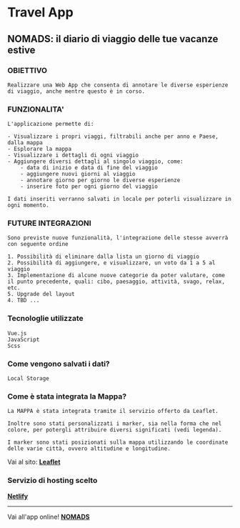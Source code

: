# Travel App

## NOMADS: il diario di viaggio delle tue vacanze estive

### OBIETTIVO

```
Realizzare una Web App che consenta di annotare le diverse esperienze di viaggio, anche mentre questo è in corso.
```

### FUNZIONALITA'

```
L'applicazione permette di:

- Visualizzare i propri viaggi, filtrabili anche per anno e Paese, dalla mappa
- Esplorare la mappa
- Visualizzare i dettagli di ogni viaggio
- Aggiungere diversi dettagli al singolo viaggio, come:
    - data di inizio e data di fine del viaggio
    - aggiungere nuovi giorni al viaggio
    - annotare giorno per giorno le diverse esperienze
    - inserire foto per ogni giorno del viaggio

I dati inseriti verranno salvati in locale per poterli visualizzare in ogni momento.
```

### FUTURE INTEGRAZIONI

```
Sono previste nuove funzionalità, l'integrazione delle stesse avverrà con seguente ordine

1. Possibilità di eliminare dalla lista un giorno di viaggio
2. Possibilità di aggiungere, e visualizzare, un voto da 1 a 5 al viaggio
3. Implementazione di alcune nuove categorie da poter valutare, come il punto precedente, quali: cibo, paesaggio, attività, svago, relax, etc.
5. Upgrade del layout
4. TBD ...
```

### Tecnologlie utilizzate

```
Vue.js
JavaScript
Scss
```

### Come vengono salvati i dati?

```
Local Storage
```

### Come è stata integrata la Mappa?

```
La MAPPA è stata integrata tramite il servizio offerto da Leaflet.

Inoltre sono stati personalizzati i marker, sia nella forma che nel colore, per potergli attribuire diversi significati (vedi legenda).

I marker sono stati posizionati sulla mappa utilizzando le coordinate delle varie città, ovvero altitudine e longitudine.
```

Vai al sito: **[Leaflet](https://leafletjs.com/)**

### Servizio di hosting scelto

**[Netlify](https://www.netlify.com/)**

---

Vai all'app online!
**[NOMADS](https://nomads-travel-app.netlify.app/)**
